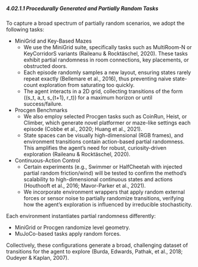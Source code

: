 ##### 4.02.1.1 Procedurally Generated and Partially Random Tasks

To capture a broad spectrum of partially random scenarios, we adopt the following tasks:
- MiniGrid and Key-Based Mazes
  - We use the MiniGrid suite, specifically tasks such as MultiRoom-N or KeyCorridorS variants (Raileanu & Rocktäschel, 2020). These tasks exhibit partial randomness in room connections, key placements, or obstructed doors.
  - Each episode randomly samples a new layout, ensuring states rarely repeat exactly (Bellemare et al., 2016), thus preventing naive state-count exploration from saturating too quickly.
  - The agent interacts in a 2D grid, collecting transitions of the form \((s_t, a_t, s_{t+1}, r_t)\) for a maximum horizon or until success/failure.
- Procgen Benchmarks
  - We also employ selected Procgen tasks such as CoinRun, Heist, or Climber, which generate novel platformer or maze-like settings each episode (Cobbe et al., 2020; Huang et al., 2021).
  - State spaces can be visually high-dimensional (RGB frames), and environment transitions contain action-based partial randomness. This amplifies the agent’s need for robust, curiosity-driven exploration (Raileanu & Rocktäschel, 2020).
- Continuous-Action Control
  - Certain experiments (e.g., Swimmer or HalfCheetah with injected partial random friction/wind) will be tested to confirm the method’s scalability to high-dimensional continuous states and actions (Houthooft et al., 2016; Mavor-Parker et al., 2021).
  - We incorporate environment wrappers that apply random external forces or sensor noise to partially randomize transitions, verifying how the agent’s exploration is influenced by irreducible stochasticity.
 
Each environment instantiates partial randomness differently:
- MiniGrid or Procgen randomize level geometry.
- MuJoCo-based tasks apply random forces.

Collectively, these configurations generate a broad, challenging dataset of transitions for the agent to explore (Burda, Edwards, Pathak, et al., 2018; Oudeyer & Kaplan, 2007).
